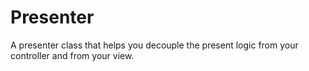 # Presenter
A presenter class that helps you decouple the present logic from your controller and from your view.
